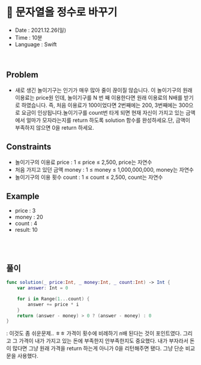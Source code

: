 # 🌼 문자열을 정수로 바꾸기
- Date : 2021.12.26(일)
- Time : 10분
- Language : Swift
<br>

## Problem

- 새로 생긴 놀이기구는 인기가 매우 많아 줄이 끊이질 않습니다. 이 놀이기구의 원래 이용료는 price원 인데, 놀이기구를 N 번 째 이용한다면 원래 이용료의 N배를 받기로 하였습니다. 즉, 처음 이용료가 100이었다면 2번째에는 200, 3번째에는 300으로 요금이 인상됩니다.놀이기구를 count번 타게 되면 현재 자신이 가지고 있는 금액에서 얼마가 모자라는지를 return 하도록 solution 함수를 완성하세요.단, 금액이 부족하지 않으면 0을 return 하세요.


## Constraints
- 놀이기구의 이용료 price : 1 ≤ price ≤ 2,500, price는 자연수
- 처음 가지고 있던 금액 money : 1 ≤ money ≤ 1,000,000,000, money는 자연수
- 놀이기구의 이용 횟수 count : 1 ≤ count ≤ 2,500, count는 자연수

## Example

- price : 3
- money : 20
- count : 4
- result: 10

<br><br>

## 풀이
```swift
func solution(_ price:Int, _ money:Int, _ count:Int) -> Int {
    var answer: Int = 0

    for i in Range(1...count) {
        answer += price * i
    }
    return (answer - money) > 0 ? (answer - money) : 0
}
```
: 이것도 좀 쉬운문제.. ㅎㅎ 가격이 횟수에 비례하기 n배 된다는 것이 포인트였다. 그리고 그 가격이 내가 가지고 있는 돈에 부족한지 안부족한지도 중요했다. 내가 부자라서 돈이 많다면 그냥 원래 가격을 return 하는게 아니가 0을 리턴해주면 됐다. 그냥 단순 비교문을 사용했다.